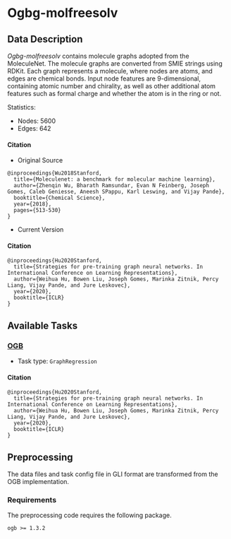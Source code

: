 # Ogbg-molfreesolv
## Data Description

*Ogbg-molfreesolv* contains molecule graphs adopted from the MoleculeNet. The molecule graphs are converted from SMIE strings using RDKit. Each graph represents a molecule, where nodes are atoms, and edges are chemical bonds. Input node features are 9-dimensional, containing atomic number and chirality, as well as other additional atom features such as formal charge and whether the atom is in the ring or not.

Statistics:
- Nodes: 5600
- Edges: 642

#### Citation
- Original Source
```
@inproceedings{Wu2018Stanford,
  title={Moleculenet: a benchmark for molecular machine learning},
  author={Zhenqin Wu, Bharath Ramsundar, Evan N Feinberg, Joseph Gomes, Caleb Geniesse, Aneesh SPappu, Karl Leswing, and Vijay Pande},
  booktitle={Chemical Science},
  year={2018},
  pages={513-530}
}
```
- Current Version
#### Citation
```
@inproceedings{Hu2020Stanford,
  title={Strategies for pre-training graph neural networks. In International Conference on Learning Representations},
  author={Weihua Hu, Bowen Liu, Joseph Gomes, Marinka Zitnik, Percy Liang, Vijay Pande, and Jure Leskovec},
  year={2020},
  booktitle={ICLR}
}
```
## Available Tasks
### [OGB](https://ogb.stanford.edu/)
- Task type:  `GraphRegression`

#### Citation
```
@inproceedings{Hu2020Stanford,
  title={Strategies for pre-training graph neural networks. In International Conference on Learning Representations},
  author={Weihua Hu, Bowen Liu, Joseph Gomes, Marinka Zitnik, Percy Liang, Vijay Pande, and Jure Leskovec},
  year={2020},
  booktitle={ICLR}
}
```

## Preprocessing
The data files and task config file in GLI format are transformed from the OGB implementation.

### Requirements
The preprocessing code requires the following package.
```
ogb >= 1.3.2
```
